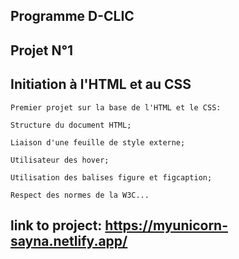## Programme D-CLIC
## Projet N°1

## Initiation à l'HTML et au CSS

    Premier projet sur la base de l'HTML et le CSS:

    Structure du document HTML;

    Liaison d'une feuille de style externe;

    Utilisateur des hover;

    Utilisation des balises figure et figcaption;

    Respect des normes de la W3C...

## link to project: https://myunicorn-sayna.netlify.app/

     


